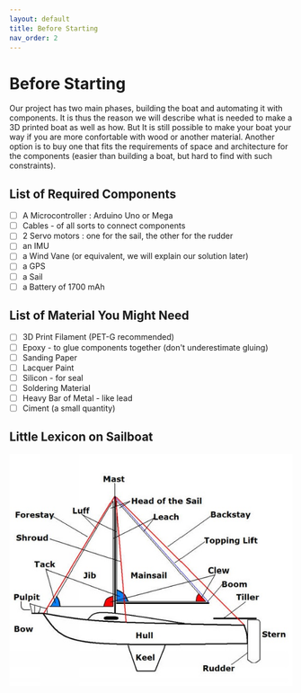 ```yaml
---
layout: default
title: Before Starting
nav_order: 2
---
```


# Before Starting

Our project has two main phases, building the boat and automating it with components. It is thus the reason we will describe what is needed to make a 3D printed boat as well as how. But It is still possible to make your boat your way if you are more confortable with wood or another material. Another option is to buy one that fits the requirements of space and architecture for the components (easier than building a boat, but hard to find with such constraints). 

## List of Required Components 

- [ ] A Microcontroller : Arduino Uno or Mega
- [ ] Cables - of all sorts to connect components
- [ ] 2 Servo motors : one for the sail, the other for the rudder
- [ ] an IMU
- [ ] a Wind Vane (or equivalent, we will explain our solution later)
- [ ] a GPS
- [ ] a Sail
- [ ] a Battery of 1700 mAh
 
## List of Material You Might Need
- [ ] 3D Print Filament (PET-G recommended)
- [ ] Epoxy - to glue components together (don't underestimate gluing)
- [ ] Sanding Paper
- [ ] Lacquer Paint
- [ ] Silicon - for seal
- [ ] Soldering Material
- [ ] Heavy Bar of Metal - like lead
- [ ] Ciment (a small quantity)

## Little Lexicon on Sailboat

![](assets/parts_of_boats.jpg)